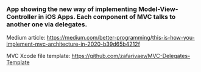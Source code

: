 ### App showing the new way of implementing Model-View-Controller in iOS Apps. Each component of MVC talks to another one via delegates.

Medium article: https://medium.com/better-programming/this-is-how-you-implement-mvc-architecture-in-2020-b39d65b4212f

MVC Xcode file template: https://github.com/zafarivaev/MVC-Delegates-Template
